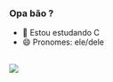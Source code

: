 ### Opa bão ?

- 🌱 Estou estudando C
- 😄 Pronomes: ele/dele

<div align = "center">

  <um href = "https://github.com/Gedsonfa">
  <altura do img = "180em" src = "https://github-readme-stats.vercel.app/api?username=Gedsonfa&show_icons=true&theme=dracula&include_all_commits=true&count_private=true"/>
  <altura do img = "180em" src = "https://github-readme-stats.vercel.app/api/top-langs/?username=Gedsonfa&layout=compact&langs_count=7&theme=dracula"/>

</div>

<div style="display: inline_block"><br>

<link rel="stylesheet" href="https://cdn.jsdelivr.net/gh/devicons/devicon@v2.15.1/devicon.min.css">
          
</div>

<div>
<a href="https://www.linkedin.com/in/gedson-fernandes-17b082239" target="_blank"><img src="https://img.shields.io/badge/LinkedIn-0077B5?style=for-the-badge&logo=linkedin&logoColor=white" target="_blank"></a>
</div>